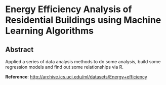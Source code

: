 # Energy Efficiency Analysis of Residential Buildings using Machine Learning Algorithms

## Abstract

Applied a series of data analysis methods to do some analysis, build some regression models and find out some relationships via R.

**Reference**: http://archive.ics.uci.edu/ml/datasets/Energy+efficiency

